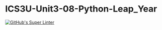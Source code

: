 # ICS3U-Unit3-08-Python-Leap_Year

[![GitHub's Super Linter](https://github.com/liam-fletcher1/ICS3U-Unit3-08-Python-Leap_Year/workflows/GitHub's%20Super%20Linter/badge.svg)](https://github.com/liam-fletcher1/ICS3U-Unit3-08-Python-Leap_Year/actions)
